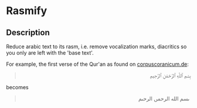 # Rasmify

## Description

Reduce arabic text to its rasm, i.e. remove vocalization marks, diacritics so you only are left with the 'base text'.

For example, the first verse of the Qur'an as found on [corpuscoranicum.de](http://corpuscoranicum.de/index/index/sure/1/vers/1):

<blockquote>
<p dir="rtl" style="-moz-font-feature-settings: "liga" 0, "clig" 0, "calt" 0;
                                  -ms-font-feature-settings: "liga" 0, "clig" 0, "calt" 0;
                                  -webkit-font-feature-settings: "liga" 0, "clig" 0, "calt" 0;
                                  font-feature-settings: "liga" 0, "clig" 0, "calt" 0;"> بِسۡمِ  ٱللَّهِ  ٱلرَّحۡمَٰنِ  ٱلرَّحِيمِ</p>
</blockquote>
   
becomes 
 
<blockquote> 
<p dir="rtl" style="-moz-font-feature-settings: "liga" 0, "clig" 0, "calt" 0;
                                  -ms-font-feature-settings: "liga" 0, "clig" 0, "calt" 0;
                                  -webkit-font-feature-settings: "liga" 0, "clig" 0, "calt" 0;
                                  font-feature-settings: "liga" 0, "clig" 0, "calt" 0;"> ‎ ٮسم الل‍ه الرحمں الرحٮم</p> 
</blockquote>



